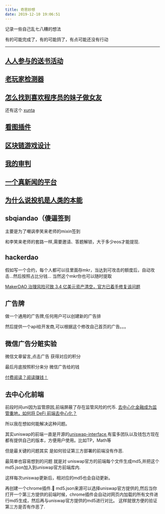 ```yaml
---
title: 奇思妙想
date: 2019-12-10 19:06:51
---
```


记录一些自己乱七八糟的想法

有的可能完成了，有的可能鸽了，有点可能还没有行动

---

##  [人人参与的送书活动](/2018/09/24/%E4%BA%BA%E4%BA%BA%E5%8F%82%E4%B8%8E%E7%9A%84%E9%80%81%E4%B9%A6%E6%B4%BB%E5%8A%A8/)

##  [老玩家检测器](/lab/%E8%80%81%E7%8E%A9%E5%AE%B6%E6%A3%80%E6%B5%8B%E5%99%A8.html)

##  [怎么找到喜欢程序员的妹子做女友](/lab/怎么找到喜欢程序员的妹子做女友.html)

   还有这个 [xunta](https://igaojin.me/2019/11/30/%E7%A8%8B%E5%BA%8F%E5%91%98%E6%89%BE%E5%AF%B9%E8%B1%A1%E8%81%9A%E5%90%88%E5%B9%B3%E5%8F%B0-xunta-today/)

##  [看图插件](/2018/03/06/%E7%9F%A5%E4%B9%8E%E7%9C%8B%E5%9B%BE%E6%8F%92%E4%BB%B6/)

##  [区块链游戏设计](/2019/09/06/%E5%8C%BA%E5%9D%97%E9%93%BE%E6%B8%B8%E6%88%8F%E8%AE%BE%E8%AE%A1/)

##  [我的审判](/2018/07/25/%E6%88%91%E7%9A%84%E5%AE%A1%E5%88%A4/) 

##  [一个真新闻的平台](https://hackmd.io/@mqBNo8W3SC-Si7bALBIM8w/rkRq4eJgr) 

##  [为什么说投机是人类的本能](https://hackmd.io/@mqBNo8W3SC-Si7bALBIM8w/SJZYztexS/edit)

##  sbqiandao（傻逼签到

主要是为了嘲讽李笑来老师的mixin签到

和李笑来老师的套路一样,需要邀请、答题解锁，大于多少eos才能提现. 

##  hackerdao

假如写一个合约，每个人都可以往里面存mkr，当达到可攻击的额度后，自动攻击…然后按照占比分钱…
当然这个mkr你也可以随时提取

[MakerDAO 治理风险可致 3.4 亿美元资产清空，官方已着手修复该问题](https://www.theblockbeats.com/news/6369?from=timeline&isappinstalled=0)

##  广告牌

做一个通用的广告牌,任何用户可以创建新的广告排

然后提供一个api给开发商,可以根据这个修改自己首页的广告。。。

##  微信广告分赃实验

微信文章留言,点击广告 获得对应的积分

最后月底按照积分来分 微信广告给的钱

[付费阅读？阅读赚钱！](https://mp.weixin.qq.com/s?__biz=MzU2OTAxNTcwMw==&mid=2247484081&idx=1&sn=688544e654a7a903e42a3d1623571496&chksm=fc846e49cbf3e75fc19fd8cb4776ee75c5edfd9e751bd4ff5317d363489ce362857dcf864363&token=932787837&lang=zh_CN#rd)

## 去中心化前端

前段时间uni因为监管原因,前端屏蔽了存在监管风险的代币. [去中心化金融成为监管重地，如何将 DeFi 前端去中心化？](https://www.chainnews.com/articles/067784546025.htm)

所以我在想如何能解决这种问题。

其实uniswap的前端一直是开源的[uniswap-interface](https://github.com/Uniswap/uniswap-interface),有蛮多团队以及钱包方现在都有提供自己的版本，方便用户使用。比如TP，Math等

但是最关键的问题其实 是如何验证第三方部署的前端没有作恶.

最简单也容易想到的问题 就是对 uniswap官方的前端每个文件生成md5,并把这个md5.json加入到uniswap官方前端库内.

这样每次uniswap更新后，相对应的md5也会自动更新。

再创建一个chrome插件. md5.json来源可以选择uniswap官方提供的,然后当你打开一个第三方提供的前端时候，chrome插件会自动对网页内加载的所有文件进行md5生成，然后再与uniswap官方提供的md5进行对比。
这样就很方便的验证 第三方是否有作恶了.
